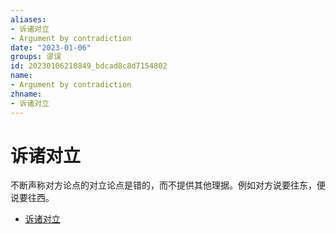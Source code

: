 ```yaml
---
aliases:
- 诉诸对立
- Argument by contradiction
date: "2023-01-06"
groups: 谬误
id: 20230106210849_bdcad8c8d7154802
name:
- Argument by contradiction
zhname:
- 诉诸对立
---
```


# 诉诸对立

不断声称对方论点的对立论点是错的，而不提供其他理据。例如对方说要往东，便说要往西。

* [诉诸对立](https://zh.wikipedia.org/wiki/%E8%A8%B4%E8%AB%B8%E5%B0%8D%E7%AB%8B)
